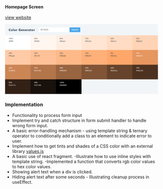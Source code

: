 #### Homepage Screen

[view website](https://femi-ologunwa.github.io/6-tabs/)

![](./homescreen.png)

### Implementation

-  Functionality to process form input
-  Implement try and catch structure in form submit handler to handle wrong form input.
-  A basic error-handling mechanism - using template string & ternary operator to conditionally add a class to an element to indicate error to user.
-  Implement how to get tints and shades of a CSS color with an external library [values.js](https://github.com/noeldelgado/values.js)
-  A basic use of react fragment.
   -Illustrate how to use inline styles with template string.
   -Implemented a function that converts rgb color values to hex color values.
-  Showing alert text when a div is clicked.
-  Hiding alert text after some seconds - Illustrating cleanup process in useEffect.
